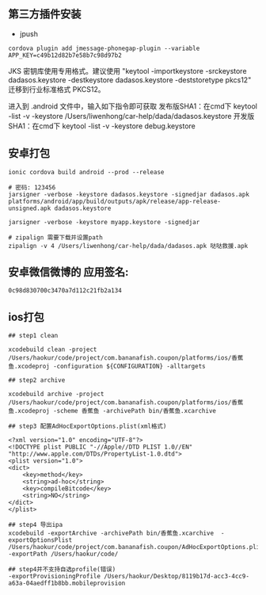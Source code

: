 
## 第三方插件安装
- jpush
```
cordova plugin add jmessage-phonegap-plugin --variable APP_KEY=c49b12d82b7e58b7c98d97b2
```
JKS 密钥库使用专用格式。建议使用 "keytool -importkeystore -srckeystore dadasos.keystore -destkeystore dadasos.keystore -deststoretype pkcs12" 迁移到行业标准格式 PKCS12。

进入到 .android 文件中，输入如下指令即可获取
发布版SHA1：在cmd下  keytool -list -v -keystore /Users/liwenhong/car-help/dada/dadasos.keystore 
开发版SHA1：在cmd下  keytool -list -v -keystore debug.keystore


## 安卓打包
```
ionic cordova build android --prod --release

# 密码: 123456
jarsigner -verbose -keystore dadasos.keystore -signedjar dadasos.apk platforms/android/app/build/outputs/apk/release/app-release-unsigned.apk dadasos.keystore

jarsigner -verbose -keystore myapp.keystore -signedjar

# zipalign 需要下载并设置path
zipalign -v 4 /Users/liwenhong/car-help/dada/dadasos.apk 哒哒救援.apk

```

## 安卓微信微博的 应用签名: 
```
0c98d830700c3470a7d112c21fb2a134
```

## ios打包
```
## step1 clean

xcodebuild clean -project /Users/haokur/code/project/com.bananafish.coupon/platforms/ios/香蕉鱼.xcodeproj -configuration ${CONFIGURATION} -alltargets

## step2 archive

xcodebuild archive -project /Users/haokur/code/project/com.bananafish.coupon/platforms/ios/香蕉鱼.xcodeproj -scheme 香蕉鱼 -archivePath bin/香蕉鱼.xcarchive

## step3 配置AdHocExportOptions.plist(xml格式)

<?xml version="1.0" encoding="UTF-8"?>
<!DOCTYPE plist PUBLIC "-//Apple//DTD PLIST 1.0//EN" "http://www.apple.com/DTDs/PropertyList-1.0.dtd">
<plist version="1.0">
<dict>
	<key>method</key>
	<string>ad-hoc</string>
	<key>compileBitcode</key>
	<string>NO</string>
</dict>
</plist>

## step4 导出ipa
xcodebuild -exportArchive -archivePath bin/香蕉鱼.xcarchive  -exportOptionsPlist /Users/haokur/code/project/com.bananafish.coupon/AdHocExportOptions.plist -exportPath /Users/haokur/code/ 

## step4并不支持自选profile(错误)
-exportProvisioningProfile /Users/haokur/Desktop/8119b17d-acc3-4cc9-a63a-04aedff1b8bb.mobileprovision

```
